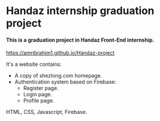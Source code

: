 # Handaz internship graduation project

#### This is a graduation project in Handaz Front-End internship.

https://amribrahim1.github.io/Handaz-project

It's a website contains:
* A copy of shezlong.com homepage.
* Authentication system based on Firebase:
  * Register page.
  * Login page.
  * Profile page.

HTML, CSS, Javascript, Firebase.
